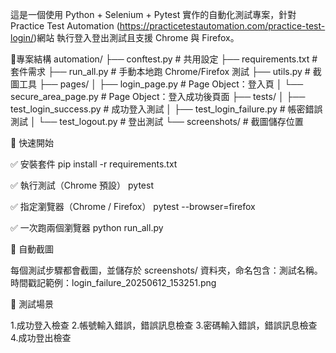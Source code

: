 這是一個使用 Python + Selenium + Pytest 實作的自動化測試專案，針對 Practice Test Automation (https://practicetestautomation.com/practice-test-login/)網站 執行登入登出測試且支援 Chrome 與 Firefox。

📂專案結構
automation/
├── conftest.py                           # 共用設定
├── requirements.txt                      # 套件需求
├── run_all.py                            # 手動本地跑 Chrome/Firefox 測試
├── utils.py                              # 截圖工具
├── pages/
│   ├── login_page.py                     # Page Object：登入頁
│   └── secure_area_page.py               # Page Object：登入成功後頁面
├── tests/
│   ├── test_login_success.py             # 成功登入測試
│   ├── test_login_failure.py             # 帳密錯誤測試
│   └── test_logout.py                    # 登出測試
└── screenshots/                          # 截圖儲存位置


🚀 快速開始

✅ 安裝套件
pip install -r requirements.txt

✅ 執行測試（Chrome 預設）
pytest

✅ 指定瀏覽器（Chrome / Firefox）
pytest --browser=firefox

✅ 一次跑兩個瀏覽器
python run_all.py


📸 自動截圖

每個測試步驟都會截圖，並儲存於 screenshots/ 資料夾，命名包含：測試名稱。
時間戳記範例：login_failure_20250612_153251.png


📌 測試場景

1.成功登入檢查
2.帳號輸入錯誤，錯誤訊息檢查
3.密碼輸入錯誤，錯誤訊息檢查
4.成功登出檢查
